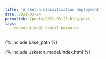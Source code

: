 ```yaml
---
title: 'A sketch classification deployment'
date: 2021-03-24
permalink: /posts/2021-03-23-blog-post
tags:
  - convolutional neural networks
---
```


{% include base_path %}

{% include ./sketch_model/index.html %}